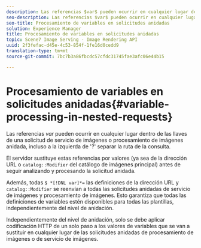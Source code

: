 ```yaml
---
description: Las referencias $var$ pueden ocurrir en cualquier lugar dentro de las llaves de una solicitud de servicio de imágenes o procesamiento de imágenes anidada, incluso a la izquierda de '?' separar la ruta de la consulta.
seo-description: Las referencias $var$ pueden ocurrir en cualquier lugar dentro de las llaves de una solicitud de servicio de imágenes o procesamiento de imágenes anidada, incluso a la izquierda de '?' separar la ruta de la consulta.
seo-title: Procesamiento de variables en solicitudes anidadas
solution: Experience Manager
title: Procesamiento de variables en solicitudes anidadas
topic: Scene7 Image Serving - Image Rendering API
uuid: 2f3fefac-d45e-4c53-854f-1fe16d0cedd9
translation-type: tm+mt
source-git-commit: 7bc7b3a86fbcdc57cfdc31745fae3afc06e44b15

---
```



# Procesamiento de variables en solicitudes anidadas{#variable-processing-in-nested-requests}

Las referencias $var$ pueden ocurrir en cualquier lugar dentro de las llaves de una solicitud de servicio de imágenes o procesamiento de imágenes anidada, incluso a la izquierda de &#39;?&#39; separar la ruta de la consulta.

El servidor sustituye estas referencias por valores (ya sea de la dirección URL o `catalog::Modifier` del catálogo de imágenes principal) antes de seguir analizando y procesando la solicitud anidada.

Además, todas `$ *[!DNL var]*=` las definiciones de la dirección URL y `catalog::Modifier` se reenvían a todas las solicitudes anidadas de servicio de imágenes y procesamiento de imágenes. Esto garantiza que todas las definiciones de variables estén disponibles para todas las plantillas, independientemente del nivel de anidación.

Independientemente del nivel de anidación, solo se debe aplicar codificación HTTP de un solo paso a los valores de variables que se van a sustituir en cualquier lugar de las solicitudes anidadas de procesamiento de imágenes o de servicio de imágenes.
